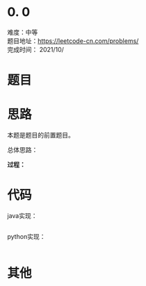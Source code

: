 # 0. 0
难度：中等   
题目地址：https://leetcode-cn.com/problems/   
完成时间：  2021/10/   
# 题目


# 思路
本题是题目[]()的前置题目。 

总体思路：

**过程：**    

# 代码
java实现：   
```

```
python实现：   
```

```
# 其他



